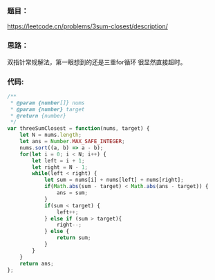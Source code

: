 ### **题目：**
https://leetcode.cn/problems/3sum-closest/description/


### **思路：** 
双指针常规解法，第一眼想到的还是三重for循环 很显然直接超时。


### **代码:**
```js
/**
 * @param {number[]} nums
 * @param {number} target
 * @return {number}
 */
var threeSumClosest = function(nums, target) {
    let N = nums.length;
    let ans = Number.MAX_SAFE_INTEGER;
    nums.sort((a, b) => a - b);
    for(let i = 0; i < N; i++) {
        let left = i + 1;
        let right = N - 1;
        while(left < right) {
            let sum = nums[i] + nums[left] + nums[right];
            if(Math.abs(sum - target) < Math.abs(ans - target)) {
                ans = sum;
            }
            if(sum < target) {
                left++;
            } else if (sum > target){
                right--;
            } else {
                return sum;
            }
        }
    }
    return ans;
};
```